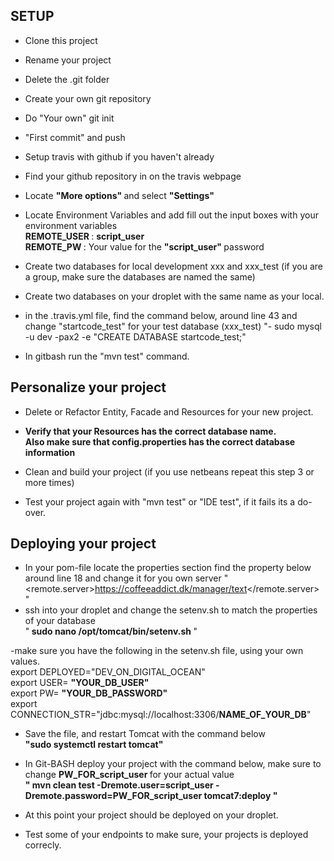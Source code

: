 
<h2> SETUP </h2>

- Clone this project
- Rename your project
- Delete the .git folder
- Create your own git repository 
- Do "Your own" git init
- "First commit" and push
- Setup travis with github if you haven't already
- Find your github repository in on the travis webpage
- Locate <b> "More options" </b> and select <b> "Settings" </b>
- Locate Environment Variables and add fill out the input boxes with your environment variables <br>
<b> REMOTE_USER </b>  : <b> script_user </b>  <br>
<b> REMOTE_PW </b>  : Your value for the <b> "script_user" </b> password <br>







- Create two databases for local development xxx and xxx_test (if you are a group, make sure the databases are named the same)
- Create two databases on your droplet with the same name as your local. 
- in the .travis.yml file, find the command below, around line 43 and change "startcode_test" for your test database (xxx_test)
"- sudo mysql -u dev -pax2 -e "CREATE DATABASE startcode_test;"
- In gitbash run the "mvn test" command. 

<h2> Personalize your project </h2>

- Delete or Refactor Entity, Facade and Resources for your new project. 
- <b> Verify that your Resources has the correct database name.  <br>
Also make sure that config.properties has the correct database information </b>

- Clean and build your project (if you use netbeans repeat this step 3 or more times) 
- Test your project again with "mvn test" or "IDE test", if it fails its a do-over.

<h2> Deploying your project </h2>

- In your pom-file locate the properties section find the property below around line 18  and change it for you own server
  "  <remote.server>https://coffeeaddict.dk/manager/text</remote.server> " 
- ssh into your droplet and change the setenv.sh to match the properties of your database <br>
 "<b> sudo nano /opt/tomcat/bin/setenv.sh </b>" 
 
 -make sure you have the following in the setenv.sh file, using your own values. <br>
export DEPLOYED="DEV_ON_DIGITAL_OCEAN" <br>
export USER= <b>"YOUR_DB_USER" </b> <br>
export PW= <b>"YOUR_DB_PASSWORD" </b> <br>
export CONNECTION_STR="jdbc:mysql://localhost:3306/<b>NAME_OF_YOUR_DB</b>" <br>
- Save the file, and restart Tomcat with the command below <br>
<b> "sudo systemctl restart tomcat" </b>

- In Git-BASH deploy your project with the command below, make sure to change <b> PW_FOR_script_user </b> for your actual value<br> 
<b> " mvn clean test -Dremote.user=script_user -Dremote.password=PW_FOR_script_user tomcat7:deploy " </b>
 
- At this point your project should be deployed on your droplet. 
- Test some of your endpoints to make sure, your projects is deployed correcly. 







